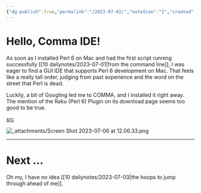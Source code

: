 ```yaml
---
{"dg-publish":true,"permalink":"/2023-07-02/","noteIcon":"2","created":"","updated":""}
---
```


# Hello, Comma IDE!

As soon as I installed Perl 6 on Mac and had the first script running successfully [[10 dailynotes/2023-07-01\|from the command line]], I was eager to find a GUI IDE that supports Perl 6 development on Mac. That feels like a really tall order, judging from past experience and the word on the street that Perl is dead.

Luckily, a bit of Googling led me to COMMA, and I installed it right away. The mention of the Raku (Perl 6) Plugin on its download page seems too good to be true.

[src](https://commaide.com/download)

![_attachments/Screen Shot 2023-07-06 at 12.06.33.png](/img/user/_attachments/Screen%20Shot%202023-07-06%20at%2012.06.33.png)

---
# Next ...

Oh my, I have no idea [[10 dailynotes/2023-07-03\|the hoops to jump through ahead of me]].